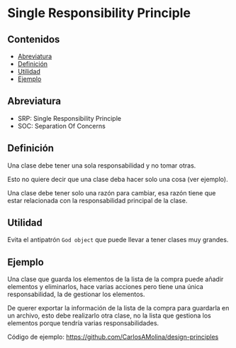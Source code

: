 # Single Responsibility Principle 

## Contenidos

- [Abreviatura](#abreviatura)
- [Definición](#definición)
- [Utilidad](#utilidad)
- [Ejemplo](#ejemplo)

## Abreviatura

- SRP: Single Responsibility Principle
- SOC: Separation Of Concerns

## Definición

Una clase debe tener una sola responsabilidad y no tomar otras.

Esto no quiere decir que una clase deba hacer solo una cosa (ver ejemplo).

Una clase debe tener solo una razón para cambiar, esa razón tiene que estar relacionada con la responsabilidad principal de la clase.

## Utilidad

Evita el antipatrón `God object` que puede llevar a tener clases muy grandes.

## Ejemplo

Una clase que guarda los elementos de la lista de la compra puede añadir elementos y eliminarlos, hace varias acciones pero tiene una única responsabilidad, la de gestionar los elementos.

De querer exportar la información de la lista de la compra para guardarla en un archivo, esto debe realizarlo otra clase, no la lista que gestiona los elementos porque tendría varias responsabilidades.

Código de ejemplo: <https://github.com/CarlosAMolina/design-principles>

